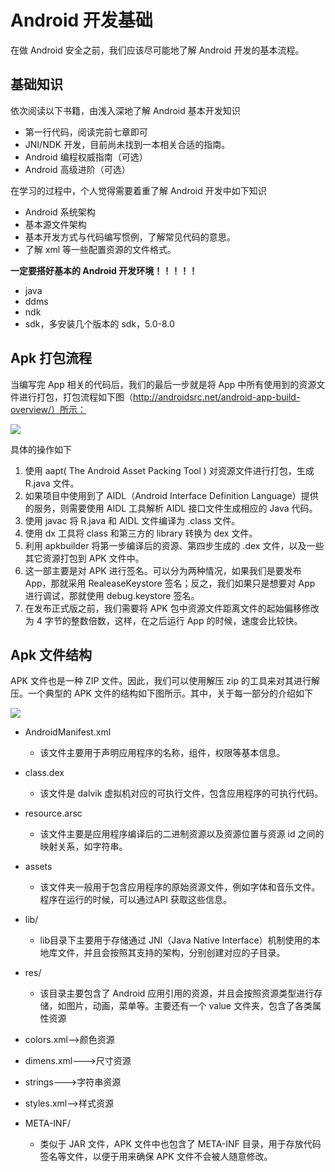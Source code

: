 # Android 开发基础

在做 Android 安全之前，我们应该尽可能地了解 Android 开发的基本流程。

## 基础知识

依次阅读以下书籍，由浅入深地了解 Android 基本开发知识

- 第一行代码，阅读完前七章即可
- JNI/NDK 开发，目前尚未找到一本相关合适的指南。
- Android 编程权威指南（可选）
- Android 高级进阶（可选）

在学习的过程中，个人觉得需要着重了解 Android 开发中如下知识

- Android 系统架构
- 基本源文件架构
- 基本开发方式与代码编写惯例，了解常见代码的意思。
- 了解 xml 等一些配置资源的文件格式。

**一定要搭好基本的 Android 开发环境！！！！！**

- java
- ddms
- ndk
- sdk，多安装几个版本的 sdk，5.0-8.0

## Apk 打包流程

当编写完 App 相关的代码后，我们的最后一步就是将 App 中所有使用到的资源文件进行打包，打包流程如下图（http://androidsrc.net/android-app-build-overview/）所示：

![](/android/basic_develop/figure/android_app_build.png)

具体的操作如下

1. 使用 aapt( The Android Asset Packing Tool ) 对资源文件进行打包，生成 R.java 文件。
2. 如果项目中使用到了 AIDL（Android Interface Definition Language）提供的服务，则需要使用 AIDL 工具解析 AIDL 接口文件生成相应的 Java 代码。
3. 使用 javac 将 R.java 和 AIDL 文件编译为 .class 文件。
4. 使用 dx 工具将 class 和第三方的 library 转换为 dex 文件。
5. 利用 apkbuilder 将第一步编译后的资源、第四步生成的 .dex 文件，以及一些其它资源打包到 APK 文件中。
6. 这一部主要是对 APK 进行签名。可以分为两种情况，如果我们是要发布 App，那就采用 RealeaseKeystore  签名；反之，我们如果只是想要对 App 进行调试，那就使用 debug.keystore 签名。
7. 在发布正式版之前，我们需要将 APK 包中资源文件距离文件的起始偏移修改为 4 字节的整数倍数，这样，在之后运行 App 的时候，速度会比较快。

## Apk 文件结构

APK 文件也是一种 ZIP 文件。因此，我们可以使用解压 zip 的工具来对其进行解压。一个典型的 APK 文件的结构如下图所示。其中，关于每一部分的介绍如下

![](/android/basic_developfigure/apk_structure.png)


- AndroidManifest.xml

    - 该文件主要用于声明应用程序的名称，组件，权限等基本信息。

- class.dex
    - 该文件是 dalvik 虚拟机对应的可执行文件，包含应用程序的可执行代码。
- resource.arsc
    - 该文件主要是应用程序编译后的二进制资源以及资源位置与资源 id 之间的映射关系，如字符串。
- assets
    - 该文件夹一般用于包含应用程序的原始资源文件，例如字体和音乐文件。程序在运行的时候，可以通过API 获取这些信息。
- lib/
    - lib目录下主要用于存储通过 JNI（Java Native Interface）机制使用的本地库文件，并且会按照其支持的架构，分别创建对应的子目录。
- res/
    - 该目录主要包含了 Android 应用引用的资源，并且会按照资源类型进行存储，如图片，动画，菜单等。主要还有一个 value 文件夹，包含了各类属性资源
- colors.xml-->颜色资源
- dimens.xml--->尺寸资源
- strings--->字符串资源
- styles.xml-->样式资源
- META-INF/
    - 类似于 JAR 文件，APK 文件中也包含了 META-INF 目录，用于存放代码签名等文件，以便于用来确保 APK 文件不会被人随意修改。